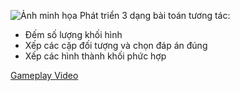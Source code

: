 ![Ảnh minh họa](https://drive.google.com/uc?export=view&id=1_RCfi79syLW7x3WXNJxdV9El4D8fEn4t)
Phát triển 3 dạng bài toán tương tác:
- Đếm số lượng khối hình
- Xếp các cặp đối tượng và chọn đáp án đúng
- Xếp các hình thành khối phức hợp

[Gameplay Video](https://drive.google.com/file/d/1MONouDufTX17t4q4RAOtuf9rQpmwe0Pb/view?usp=drive_link)
